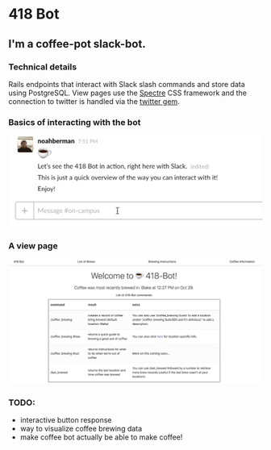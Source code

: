 # 418 Bot

## I'm a coffee-pot slack-bot. 

### Technical details

Rails endpoints that interact with Slack slash commands and store data using PostgreSQL.
View pages use the [Spectre](https://picturepan2.github.io/spectre/) CSS framework and the connection to twitter is handled via the [twitter gem](https://github.com/sferik/twitter).

### Basics of interacting with the bot
![gif of interaction](https://github.com/bermannoah/418-bot/blob/master/basics.gif)

### A view page
![view of this iteration of the site](https://github.com/bermannoah/418-bot/blob/master/main_view.jpg)

### TODO: 
 - interactive button response
 - way to visualize coffee brewing data
 - make coffee bot actually be able to make coffee!
